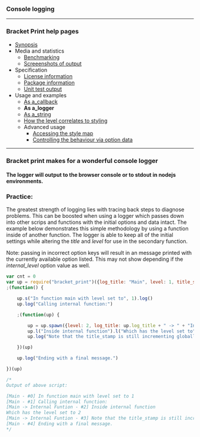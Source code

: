 ### Console logging

---
### Bracket Print help pages
* [Synopsis](https://github.com/restarian/bracket_print/blob/master/docs/synopsis.md)
* Media and statistics
  * [Benchmarking](https://github.com/restarian/bracket_print/blob/master/docs/media_and_statistics/benchmarking.md)
  * [Screeenshots of output](https://github.com/restarian/bracket_print/blob/master/docs/media_and_statistics/screeenshots_of_output.md)
* Specification
  * [License information](https://github.com/restarian/bracket_print/blob/master/docs/specification/license_information.md)
  * [Package information](https://github.com/restarian/bracket_print/blob/master/docs/specification/package_information.md)
  * [Unit test output](https://github.com/restarian/bracket_print/blob/master/docs/specification/unit_test_output.md)
* Usage and examples
  * [As a_callback](https://github.com/restarian/bracket_print/blob/master/docs/usage_and_examples/as_a_callback.md)
  * **As a_logger**
  * [As a_string](https://github.com/restarian/bracket_print/blob/master/docs/usage_and_examples/as_a_string.md)
  * [How the level correlates to styling](https://github.com/restarian/bracket_print/blob/master/docs/usage_and_examples/how_the_level_correlates_to_styling.md)
  * Advanced usage
    * [Accessing the style map](https://github.com/restarian/bracket_print/blob/master/docs/usage_and_examples/advanced_usage/accessing_the_style_map.md)
    * [Controlling the behaviour via option data](https://github.com/restarian/bracket_print/blob/master/docs/usage_and_examples/advanced_usage/controlling_the_behaviour_via_option_data.md)

---

### Bracket print makes for a wonderful console logger
#### The logger will output to the browser console or to stdout in nodejs environments.

### Practice:
The greatest strength of logging lies with tracing back steps to diagnose problems. This can be boosted when using a logger which passes down into other scrips and functions with the initial options and data intact. The example below demonstrates this simple methodology by using a function inside of another function. The logger is able to keep all of the initial settings while altering the *title* and *level* for use in the secondary function.

Note: passing in incorrect option keys will result in an message printed with the currently available option listed. This may not show depending if the *internal_level* option value as well.

```javascript
var cnt = 0
var up = require("bracket_print")({log_title: "Main", level: 1, title_stamp: function() {  return "#"+ cnt++ }})
;(function() {

	up.s("In function main with level set to", 1).log()
	up.log("Calling internal function:")

	;(function(up) {

		up = up.spawn({level: 2, log_title: up.log_title + " -> " + "Internal Funtion"})
		up.l("Inside internal function").l("Which has the level set to").s(2).log()
		up.log("Note that the title_stamp is still incrementing globally")

	})(up)

	up.log("Ending with a final message.")

})(up)

/*
Output of above script:

[Main - #0] In function main with level set to 1
[Main - #1] Calling internal function:                                            
[Main -> Internal Funtion - #2] Inside internal function
Which has the level set to 2
[Main -> Internal Funtion - #3] Note that the title_stamp is still incrementing globally
[Main - #4] Ending with a final message.
*/

```
